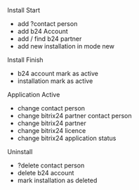 Install Start

- add ?contact person
- add b24 Account
- add / find b24 partner
- add new installation in mode new

Install Finish

- b24 account mark as active
- installation mark as active

Application Active

- change contact person
- change bitrix24 partner contact person
- change bitrix24 partner
- change bitrix24 licence
- change bitrix24 application status

Uninstall

- ?delete contact person
- delete b24 account
- mark installation as deleted